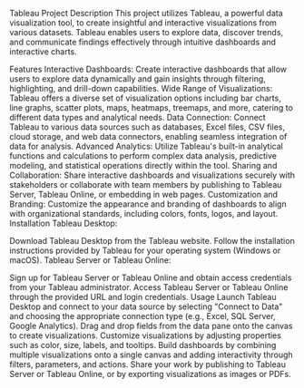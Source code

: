 Tableau Project
Description
This project utilizes Tableau, a powerful data visualization tool, to create insightful and interactive visualizations from various datasets. Tableau enables users to explore data, discover trends, and communicate findings effectively through intuitive dashboards and interactive charts.

Features
Interactive Dashboards: Create interactive dashboards that allow users to explore data dynamically and gain insights through filtering, highlighting, and drill-down capabilities.
Wide Range of Visualizations: Tableau offers a diverse set of visualization options including bar charts, line graphs, scatter plots, maps, heatmaps, treemaps, and more, catering to different data types and analytical needs.
Data Connection: Connect Tableau to various data sources such as databases, Excel files, CSV files, cloud storage, and web data connectors, enabling seamless integration of data for analysis.
Advanced Analytics: Utilize Tableau's built-in analytical functions and calculations to perform complex data analysis, predictive modeling, and statistical operations directly within the tool.
Sharing and Collaboration: Share interactive dashboards and visualizations securely with stakeholders or collaborate with team members by publishing to Tableau Server, Tableau Online, or embedding in web pages.
Customization and Branding: Customize the appearance and branding of dashboards to align with organizational standards, including colors, fonts, logos, and layout.
Installation
Tableau Desktop:

Download Tableau Desktop from the Tableau website.
Follow the installation instructions provided by Tableau for your operating system (Windows or macOS).
Tableau Server or Tableau Online:

Sign up for Tableau Server or Tableau Online and obtain access credentials from your Tableau administrator.
Access Tableau Server or Tableau Online through the provided URL and login credentials.
Usage
Launch Tableau Desktop and connect to your data source by selecting "Connect to Data" and choosing the appropriate connection type (e.g., Excel, SQL Server, Google Analytics).
Drag and drop fields from the data pane onto the canvas to create visualizations.
Customize visualizations by adjusting properties such as color, size, labels, and tooltips.
Build dashboards by combining multiple visualizations onto a single canvas and adding interactivity through filters, parameters, and actions.
Share your work by publishing to Tableau Server or Tableau Online, or by exporting visualizations as images or PDFs.
